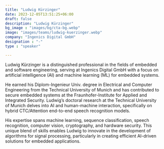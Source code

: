 ```yaml
---
title: "Ludwig Kürzinger"
date: 2023-12-05T13:51:25+06:00
draft: false
description: "Ludwig Kürzinger"
bg_image : "images/bg/cta-bg.webp"
image: "images/teams/ludwig-kuerzinger.webp"
company: "Ingenics Digital GmbH"
designation : "-"
type : "speaker"

---
```


Ludwig Kürzinger is a distinguished professional in the fields of embedded and software engineering, serving at Ingenics Digital GmbH with a focus on artificial intelligence (AI) and machine learning (ML) for embedded systems. 

He earned his Diplom-Ingenieur Univ. degree in Electrical and Computer Engineering from the Technical University of Munich and has contributed to secure embedded systems at the Fraunhofer-Institute for Applied and Integrated Security. Ludwig’s doctoral research at the Technical University of Munich delves into AI and human-machine interaction, specifically on hybrid CTC/Attention end-to-end speech recognition models. 

His expertise spans machine learning, sequence classification, speech recognition, computer vision, cryptography, and hardware security. This unique blend of skills enables Ludwig to innovate in the development of algorithms for signal processing, particularly in creating efficient AI-driven solutions for embedded applications. 
